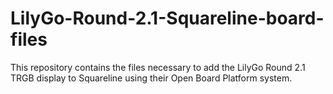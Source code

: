 # LilyGo-Round-2.1-Squareline-board-files
This repository contains the files necessary to add the LilyGo Round 2.1 TRGB display to Squareline using their Open Board Platform system.
